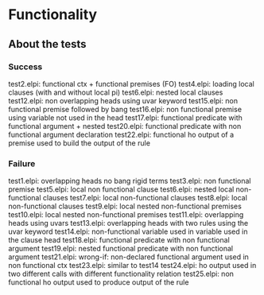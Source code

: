 # Functionality

## About the tests

### Success

test2.elpi: functional ctx + functional premises (FO)
test4.elpi: loading local clauses (with and without local pi)
test6.elpi: nested local clauses
test12.elpi: non overlapping heads using uvar keyword
test15.elpi: non functional premise followed by bang
test16.elpi: non functional premise using variable not used in the head
test17.elpi: functional predicate with functional argument + nested
test20.elpi: functional predicate with non functional argument declaration
test22.elpi: functional ho output of a premise used to build the output of the rule

### Failure

test1.elpi: overlapping heads no bang rigid terms
test3.elpi: non functional premise
test5.elpi: local non functional clause
test6.elpi: nested local non-functional clauses
test7.elpi: local non-functional clauses
test8.elpi: local non-functional clauses
test9.elpi: local nested non-functional premises
test10.elpi: local nested non-functional premises
test11.elpi: overlapping heads using uvars
test13.elpi: overlapping heads with two rules using the uvar keyword
test14.elpi: non-functional variable used in variable used in the clause head
test18.elpi: functional predicate with non functional argument
test19.elpi: nested functional predicate with non functional argument
test21.elpi: wrong-if: non-declared functional argument used in non functional ctx
test23.elpi: similar to test14
test24.elpi: ho output used in two different calls with different functionality relation
test25.elpi: non functional ho output used to produce output of the rule